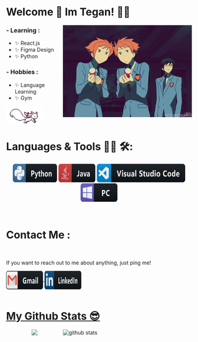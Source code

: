 # Welcome 👋 Im Tegan! 👩‍💻

<img align="right" height="250" width="350" alt="welcome gif with party poppers" src="https://raw.githubusercontent.com/teganjennings/teganjennings/main/assets/welcome.gif" />

### - Learning :

- ✨ React.js
- ✨ Figma Design
- ✨ Python

### - Hobbies :

- ✨ Language Learning
- ✨ Gym

<img align="center" height="50" alt="kyubey running gif" src="https://raw.githubusercontent.com/teganjennings/teganjennings/main/assets/kyubey.gif" />

# Languages & Tools 👨‍💻 🛠:

<p align="center">

  <!-- For more icons please follow  https://github.com/MikeCodesDotNET/ColoredBadges -->
  <img src="https://raw.githubusercontent.com/teganjennings/teganjennings/main/assets/icons/python.png" alt="python" width="120" height="50" />
  <img src="https://raw.githubusercontent.com/teganjennings/teganjennings/main/assets/icons/java.png" alt="java"  width="100" height="50" />
  <img src="https://raw.githubusercontent.com/teganjennings/teganjennings/main/assets/icons/visualstudio_code.png" alt="visualstudio_code" width="240" height="50" />
  <img src="https://raw.githubusercontent.com/teganjennings/teganjennings/main/assets/icons/pc.png" alt="pc" width="100" height="50" />
</p>
</br>

# Contact Me :

<p>
 </br>

If you want to reach out to me about anything, just ping me!

<a href="mailto:teganjennings1@hotmail.com">
 <img align="center" alt="Email" width="100" height="50" src="https://raw.githubusercontent.com/teganjennings/teganjennings/main/assets/icons/gmail.png" />
</a>
<a href="https://www.linkedin.com/in/teganjennings/">
  <img align="center" alt="Linkedin" width="100" height="50" src="https://raw.githubusercontent.com/teganjennings/teganjennings/main/assets/icons/linkedin.png" />
</br
</p>
</br>

# My Github Stats 😎

<a href="https://github.com/teganjennings/github-readme-stats">
<img align="right" height="250" width="350" alt="github stats" src="https://github-readme-stats.vercel.app/api?username=teganjennings&&show_icons=true&theme=dracula" /></a>

<p align="center" >  
  <a href="https://github.com/teganjennings/github-readme-stats">
    <img  src="https://github-readme-stats.vercel.app/api?username=teganjennings&&show_icons=true&theme=dracula"/>
  </a>
</p>
